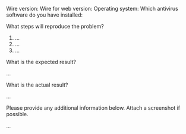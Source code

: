 <!---
PLEASE NOTE:
Please remember that this is a bug tracker in a source code repository and not a discussion board. All developers get notified of each comment and will take the time for reading and commenting isses. We want to keep this as a place to easily track bugs in our code.
Please direct feature requests specifically targeted at wire-desktop to our customer support at https://support.wire.com.
--->

Wire version: <!-- Check the About dialog or run the app with `--version` flag -->
Wire for web version: <!-- Check the About dialog -->
Operating system: <!-- OS/distribution and version number -->
Which antivirus software do you have installed: <!-- This helps us to find out if there are compatibility issues with antivirus software -->

What steps will reproduce the problem?

1.  ...
2.  ...
3.  ...

What is the expected result?

...

What is the actual result?

...

Please provide any additional information below. Attach a screenshot if possible.

...
